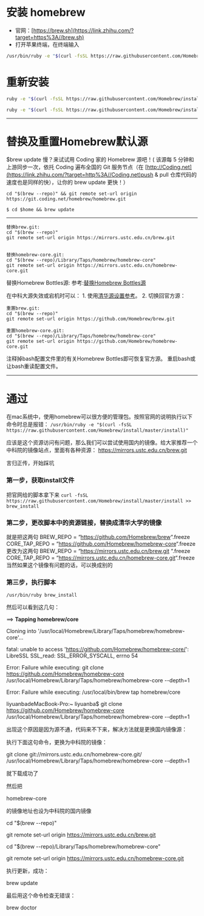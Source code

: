 # 安装 homebrew

- 官网：[https://brew.sh](https://link.zhihu.com/?target=https%3A//brew.sh)
- 打开苹果终端，在终端输入 

```bash
/usr/bin/ruby -e "$(curl -fsSL https://raw.githubusercontent.com/Homebrew/install/master/install)"
```

#  重新安装

```bash
ruby -e "$(curl -fsSL https://raw.githubusercontent.com/Homebrew/install/master/uninstall)"

ruby -e "$(curl -fsSL https://raw.githubusercontent.com/Homebrew/install/master/install)"
```

-----

# 替换及重置Homebrew默认源

$brew update 慢？来试试用 Coding 家的 Homebrew 源吧！( 该源每 5 分钟和上游同步一次，依托 Coding 遍布全国的 Git 服务节点（在 [http://Coding.net](https://link.zhihu.com/?target=http%3A//Coding.net)push & pull 仓库代码的速度也是同样的快），让你的 brew update 更快！）

```
cd "$(brew --repo)" && git remote set-url origin https://git.coding.net/homebrew/homebrew.git

$ cd $home && brew update
```

--------

```
替换brew.git:
cd "$(brew --repo)"
git remote set-url origin https://mirrors.ustc.edu.cn/brew.git


替换homebrew-core.git:
cd "$(brew --repo)/Library/Taps/homebrew/homebrew-core"
git remote set-url origin https://mirrors.ustc.edu.cn/homebrew-core.git
```

替换Homebrew Bottles源: 参考:[替换Homebrew Bottles源](https://lug.ustc.edu.cn/wiki/mirrors/help/homebrew-bottles)

在中科大源失效或宕机时可以： 1. 使用[清华源设置参考](https://mirrors.tuna.tsinghua.edu.cn/help/homebrew/)。 2. 切换回官方源：

```
重置brew.git:
cd "$(brew --repo)"
git remote set-url origin https://github.com/Homebrew/brew.git

重置homebrew-core.git:
cd "$(brew --repo)/Library/Taps/homebrew/homebrew-core"
git remote set-url origin https://github.com/Homebrew/homebrew-core.git
```

注释掉bash配置文件里的有关Homebrew Bottles即可恢复官方源。 重启bash或让bash重读配置文件。



------

# 通过

在mac系统中，使用homebrew可以很方便的管理包。按照官网的说明执行以下命令时总是报错： 
`/usr/bin/ruby -e "$(curl -fsSL https://raw.githubusercontent.com/Homebrew/install/master/install)"`

应该是这个资源访问有问题，那么我们可以尝试使用国内的镜像。给大家推荐一个中科院的镜像站点，里面有各种资源： 
<https://mirrors.ustc.edu.cn/brew.git> 

言归正传，开始踩坑

### 第一步，获取install文件

把官网给的脚本拿下来 
`curl -fsSL https://raw.githubusercontent.com/Homebrew/install/master/install >> brew_install`

### 第二步，更改脚本中的资源链接，替换成清华大学的镜像

就是把这两句 
BREW_REPO = “<https://github.com/Homebrew/brew>“.freeze 
CORE_TAP_REPO = “<https://github.com/Homebrew/homebrew-core>“.freeze 
更改为这两句 
BREW_REPO = “<https://mirrors.ustc.edu.cn/brew.git> “.freeze 
CORE_TAP_REPO = “<https://mirrors.ustc.edu.cn/homebrew-core.git>“.freeze 
当然如果这个镜像有问题的话，可以换成别的

### 第三步，执行脚本

`/usr/bin/ruby brew_install`

然后可以看到这几句： 

==> **Tapping homebrew/core**

Cloning into '/usr/local/Homebrew/Library/Taps/homebrew/homebrew-core'...

fatal: unable to access 'https://github.com/Homebrew/homebrew-core/': LibreSSL SSL_read: SSL_ERROR_SYSCALL, errno 54

Error: Failure while executing: git clone https://github.com/Homebrew/homebrew-core /usr/local/Homebrew/Library/Taps/homebrew/homebrew-core --depth=1

Error: Failure while executing: /usr/local/bin/brew tap homebrew/core

liyuanbadeMacBook-Pro:~ liyuanba$ git clone https://github.com/Homebrew/homebrew-core /usr/local/Homebrew/Library/Taps/homebrew/homebrew-core --depth=1

出现这个原因是因为源不通，代码来不下来，解决方法就是更换国内镜像源：

执行下面这句命令，更换为中科院的镜像：

 git clone git://mirrors.ustc.edu.cn/homebrew-core.git/ /usr/local/Homebrew/Library/Taps/homebrew/homebrew-core --depth=1

就下载成功了

然后把

homebrew-core

的镜像地址也设为中科院的国内镜像

cd "$(brew --repo)" 

git remote set-url origin https://mirrors.ustc.edu.cn/brew.git

 

cd "$(brew --repo)/Library/Taps/homebrew/homebrew-core" 

git remote set-url origin https://mirrors.ustc.edu.cn/homebrew-core.git

执行更新，成功：

brew update

最后用这个命令检查无错误：

brew doctor

 